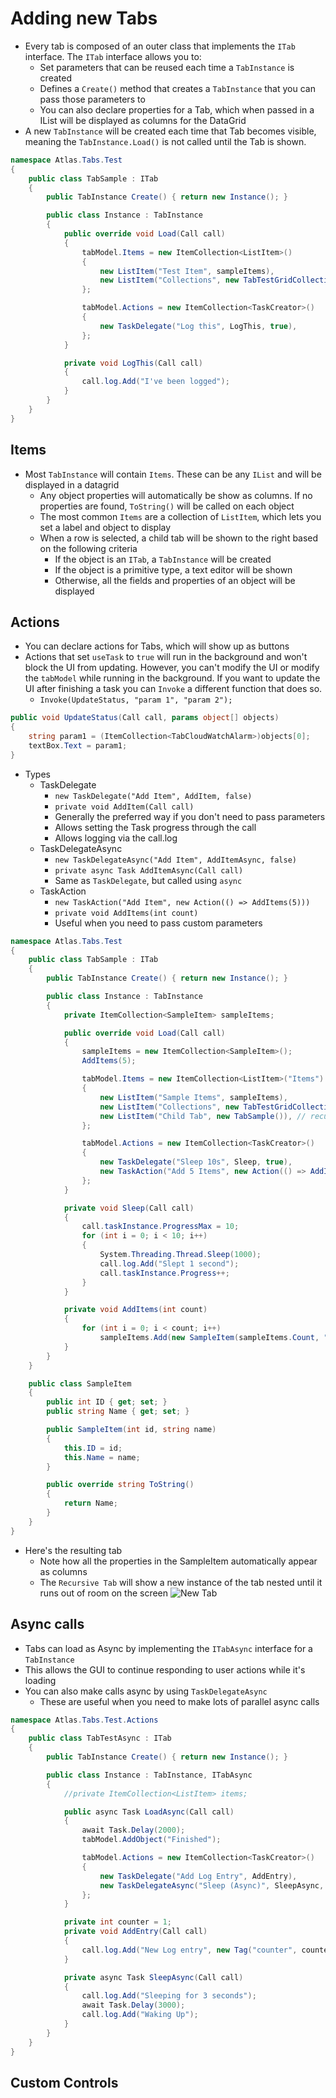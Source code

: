 # Adding new Tabs

* Every tab is composed of an outer class that implements the `ITab` interface. The `ITab` interface allows you to:
  - Set parameters that can be reused each time a `TabInstance` is created
  - Defines a `Create()` method that creates a `TabInstance` that you can pass those parameters to
  - You can also declare properties for a Tab, which when passed in a IList will be displayed as columns for the DataGrid
* A new `TabInstance` will be created each time that Tab becomes visible, meaning the `TabInstance.Load()` is not called until the Tab is shown.

```csharp
namespace Atlas.Tabs.Test
{
	public class TabSample : ITab
	{
		public TabInstance Create() { return new Instance(); }

		public class Instance : TabInstance
		{
			public override void Load(Call call)
			{
				tabModel.Items = new ItemCollection<ListItem>()
				{
					new ListItem("Test Item", sampleItems),
					new ListItem("Collections", new TabTestGridCollectionSize()),
				};

				tabModel.Actions = new ItemCollection<TaskCreator>()
				{
					new TaskDelegate("Log this", LogThis, true),
				};
			}

			private void LogThis(Call call)
			{
				call.log.Add("I've been logged");
			}
		}
	}
}
```

## Items
* Most `TabInstance` will contain `Items`. These can be any `IList` and will be displayed in a datagrid
  - Any object properties will automatically be show as columns. If no properties are found, `ToString()` will be called on each object
  - The most common `Items` are a collection of `ListItem`, which lets you set a label and object to display
  - When a row is selected, a child tab will be shown to the right based on the following criteria
    - If the object is an `ITab`, a `TabInstance` will be created
	- If the object is a primitive type, a text editor will be shown
	- Otherwise, all the fields and properties of an object will be displayed

## Actions
* You can declare actions for Tabs, which will show up as buttons
* Actions that set `useTask` to `true` will run in the background and won't block the UI from updating. However, you can't modify the UI or modify the `tabModel` while running in the background. If you want to update the UI after finishing a task you can `Invoke` a different function that does so.
  - `Invoke(UpdateStatus, "param 1", "param 2");`
```csharp
public void UpdateStatus(Call call, params object[] objects)
{
	string param1 = (ItemCollection<TabCloudWatchAlarm>)objects[0];
	textBox.Text = param1;
}
```
* Types
  - TaskDelegate
    - `new TaskDelegate("Add Item", AddItem, false)`
    - `private void AddItem(Call call)`
    - Generally the preferred way if you don't need to pass parameters
    - Allows setting the Task progress through the call
    - Allows logging via the call.log
  - TaskDelegateAsync
    - `new TaskDelegateAsync("Add Item", AddItemAsync, false)`
    - `private async Task AddItemAsync(Call call)`
    - Same as `TaskDelegate`, but called using `async`
  - TaskAction
    - `new TaskAction("Add Item", new Action(() => AddItems(5)))`
    - `private void AddItems(int count)`
    - Useful when you need to pass custom parameters

```csharp
namespace Atlas.Tabs.Test
{
	public class TabSample : ITab
	{
		public TabInstance Create() { return new Instance(); }

		public class Instance : TabInstance
		{
			private ItemCollection<SampleItem> sampleItems;

			public override void Load(Call call)
			{
				sampleItems = new ItemCollection<SampleItem>();
				AddItems(5);

				tabModel.Items = new ItemCollection<ListItem>("Items")
				{
					new ListItem("Sample Items", sampleItems),
					new ListItem("Collections", new TabTestGridCollectionSize()),
					new ListItem("Child Tab", new TabSample()), // recursive
				};

				tabModel.Actions = new ItemCollection<TaskCreator>()
				{
					new TaskDelegate("Sleep 10s", Sleep, true),
					new TaskAction("Add 5 Items", new Action(() => AddItems(5)), false), // Foreground task so we can modify collection
				};
			}

			private void Sleep(Call call)
			{
				call.taskInstance.ProgressMax = 10;
				for (int i = 0; i < 10; i++)
				{
					System.Threading.Thread.Sleep(1000);
					call.log.Add("Slept 1 second");
					call.taskInstance.Progress++;
				}
			}

			private void AddItems(int count)
			{
				for (int i = 0; i < count; i++)
					sampleItems.Add(new SampleItem(sampleItems.Count, "Item " + sampleItems.Count.ToString()));
			}
		}
	}

	public class SampleItem
	{
		public int ID { get; set; }
		public string Name { get; set; }

		public SampleItem(int id, string name)
		{
			this.ID = id;
			this.Name = name;
		}

		public override string ToString()
		{
			return Name;
		}
	}
}
```
* Here's the resulting tab
  - Note how all the properties in the SampleItem automatically appear as columns
  - The `Recursive Tab` will show a new instance of the tab nested until it runs out of room on the screen
![New Tab](../Images/Screenshots/SampleTab.png)

## Async calls
  - Tabs can load as Async by implementing the `ITabAsync` interface for a `TabInstance`
  - This allows the GUI to continue responding to user actions while it's loading
  - You can also make calls async by using `TaskDelegateAsync`
    - These are useful when you need to make lots of parallel async calls
```csharp
namespace Atlas.Tabs.Test.Actions
{
	public class TabTestAsync : ITab
	{
		public TabInstance Create() { return new Instance(); }

		public class Instance : TabInstance, ITabAsync
		{
			//private ItemCollection<ListItem> items;

			public async Task LoadAsync(Call call)
			{
				await Task.Delay(2000);
				tabModel.AddObject("Finished");

				tabModel.Actions = new ItemCollection<TaskCreator>()
				{
					new TaskDelegate("Add Log Entry", AddEntry),
					new TaskDelegateAsync("Sleep (Async)", SleepAsync, true, true),
				};
			}

			private int counter = 1;
			private void AddEntry(Call call)
			{
				call.log.Add("New Log entry", new Tag("counter", counter++));
			}

			private async Task SleepAsync(Call call)
			{
				call.log.Add("Sleeping for 3 seconds");
				await Task.Delay(3000);
				call.log.Add("Waking Up");
			}
		}
	}
}
```

## Custom Controls
